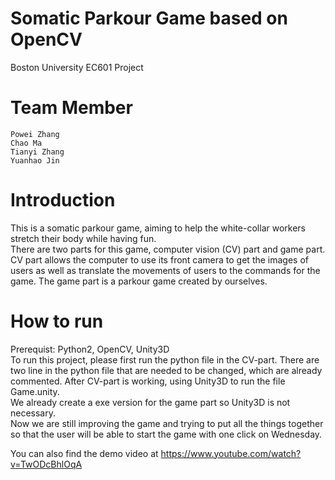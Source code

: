 # Somatic Parkour Game based on OpenCV
Boston University EC601 Project
# Team Member
    Powei Zhang 
    Chao Ma 
    Tianyi Zhang 
    Yuanhao Jin
# Introduction
This is a somatic parkour game, aiming to help the white-collar workers stretch their body while having fun.  <br />
There are two parts for this game, computer vision (CV) part and game part. CV part allows the computer to use its front camera to get the images of users as well as translate the movements of users to the commands for the game. The game part is a parkour game created by ourselves.
# How to run
Prerequist: Python2, OpenCV, Unity3D <br />
To run this project, please first run the python file in the CV-part. There are two line in the python file that are needed to be changed, which are already commented. After CV-part is working, using Unity3D to run the file Game.unity. <br />
We already create a exe version for the game part so Unity3D is not necessary.<br />
Now we are still improving the game and trying to put all the things together so that the user will be able to start the game with one click on Wednesday. <br />

You can also find the demo video at https://www.youtube.com/watch?v=TwODcBhlOqA

